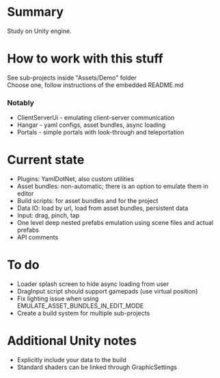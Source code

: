 # Summary
Study on Unity engine.  

# How to work with this stuff
See sub-projects inside "Assets/Demo" folder  
Choose one, follow instructions of the embedded README.md

### Notably
* ClientServerUi - emulating client-server communication
* Hangar - yaml configs, asset bundles, async loading
* Portals - simple portals with look-through and teleportation

# Current state
* Plugins: YamlDotNet, also custom utilities
* Asset bundles: non-automatic; there is an option to emulate them in editor
* Build scripts: for asset bundles and for the project
* Data IO: load by url, load from asset bundles, persistent data
* Input: drag, pinch, tap
* One level deep nested prefabs emulation using scene files and actual prefabs
* API comments

# To do
* Loader splash screen to hide async loading from user
* DragInput script should support gamepads (use virtual position)
* Fix lighting issue when using EMULATE_ASSET_BUNDLES_IN_EDIT_MODE
* Create a build system for multiple sub-projects

# Additional Unity notes
* Explicitly include your data to the build
* Standard shaders can be linked through GraphicSettings
